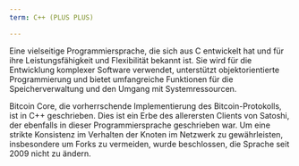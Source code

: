```yaml
---
term: C++ (PLUS PLUS)

---
```

Eine vielseitige Programmiersprache, die sich aus C entwickelt hat und für ihre Leistungsfähigkeit und Flexibilität bekannt ist. Sie wird für die Entwicklung komplexer Software verwendet, unterstützt objektorientierte Programmierung und bietet umfangreiche Funktionen für die Speicherverwaltung und den Umgang mit Systemressourcen.

Bitcoin Core, die vorherrschende Implementierung des Bitcoin-Protokolls, ist in C++ geschrieben. Dies ist ein Erbe des allerersten Clients von Satoshi, der ebenfalls in dieser Programmiersprache geschrieben war. Um eine strikte Konsistenz im Verhalten der Knoten im Netzwerk zu gewährleisten, insbesondere um Forks zu vermeiden, wurde beschlossen, die Sprache seit 2009 nicht zu ändern.